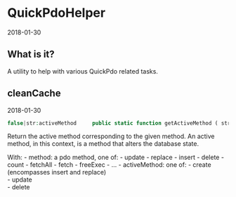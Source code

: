 QuickPdoHelper
=================
2018-01-30




What is it?
-------------------
A utility to help with various QuickPdo related tasks.
 

 

cleanCache
----------------
2018-01-30



```php
false|str:activeMethod     public static function getActiveMethod ( str:method )
```

Return the active method corresponding to the given method.
An active method, in this context, is a method that alters the database state.

With: 
    - method: a pdo method, one of:
            - update
            - replace
            - insert
            - delete
            - count
            - fetchAll
            - fetch
            - freeExec
            - ...
    - activeMethod: one of:
            - create (encompasses insert and replace)            
            - update            
            - delete            
            
            

